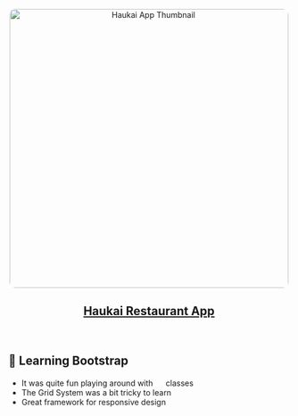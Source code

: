 <p align ="center">
<img style="border-radius:10px" width=500 src="https://i.imgur.com/5ucmqR1.png" alt="Haukai App Thumbnail">
</p>

<a><h2 align="center">[Haukai Restaurant App](https://haukai.netlify.app/)</h2></a>
<br/>

##  🌱 Learning Bootstrap 
- It was quite fun playing around with <img width=15  src="https://www.vectorlogo.zone/logos/getbootstrap/getbootstrap-icon.svg"> classes
- The Grid System was a bit tricky to learn
- Great framework for responsive design








